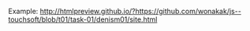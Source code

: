 Example:
http://htmlpreview.github.io/?https://github.com/wonakak/js--touchsoft/blob/t01/task-01/denism01/site.html